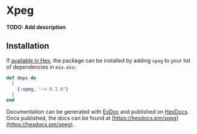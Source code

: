 # Xpeg

**TODO: Add description**

## Installation

If [available in Hex](https://hex.pm/docs/publish), the package can be installed
by adding `xpeg` to your list of dependencies in `mix.exs`:

```elixir
def deps do
  [
    {:xpeg, "~> 0.1.0"}
  ]
end
```

Documentation can be generated with [ExDoc](https://github.com/elixir-lang/ex_doc)
and published on [HexDocs](https://hexdocs.pm). Once published, the docs can
be found at [https://hexdocs.pm/xpeg](https://hexdocs.pm/xpeg).

